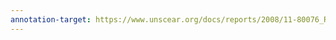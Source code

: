 ```yaml
---
annotation-target: https://www.unscear.org/docs/reports/2008/11-80076_Report_2008_Annex_D.pdf
---
```


